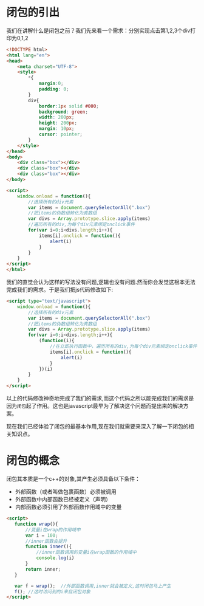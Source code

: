 # 闭包的引出

我们在讲解什么是闭包之前？我们先来看一个需求：分别实现点击第1,2,3个div打印为0,1,2

```html
<!DOCTYPE html>
<html lang="en">
<head>
    <meta charset="UTF-8">
    <style>
        *{
            margin:0;
            padding: 0;
        }
        div{
            border:1px solid #000;
            background: green;
            width: 200px;
            height: 200px;
            margin: 10px;
            cursor: pointer;
        }
    </style>
</head>
<body>
    <div class="box"></div>
    <div class="box"></div>
    <div class="box"></div>
</body>

<script>
    window.onload = function(){
        //选择所有的div元素
        var items = document.querySelectorAll(".box")
        //把items的伪数组转化为真数组
        var divs = Array.prototype.slice.apply(items)
        //遍历所有的div,为每个div元素绑定onclick事件
        for(var i=0;i<divs.length;i++){
            items[i].onclick = function(){
                alert(i)
            }
        }
    }
</script>
</html>
```

我们的直觉会认为这样的写法没有问题,逻辑也没有问题.然而你会发觉这根本无法完成我们的需求。于是我们把js代码修改如下:

```html
<script type="text/javascript">
    window.onload = function(){
        //选择所有的div元素
        var items = document.querySelectorAll(".box")
        //把items的伪数组转化为真数组
        var divs = Array.prototype.slice.apply(items)
        for(var i=0;i<divs.length;i++){
            (function(i){
                //在立即执行函数中，遍历所有的div,为每个div元素绑定onclick事件
                items[i].onclick = function(){
                    alert(i)
                }
            })(i)
        }
    }
</script>
```

以上的代码修改神奇地完成了我们的需求,而这个代码之所以能完成我们的需求是因为`闭包`起了作用。这也是javascript最早为了解决这个问题而提出来的解决方案。

现在我们已经体验了闭包的最基本作用,现在我们就需要来深入了解一下闭包的相关知识点。

# 闭包的概念

闭包其本质是一个c++的对象,其产生必须具备以下条件：

* 外部函数（或者叫做包裹函数）必须被调用
* 外部函数中内部函数已经被定义（声明）
* 内部函数必须引用了外部函数作用域中的变量

```html
<script>
   function wrap(){
       //变量i在wrap的作用域中
       var i = 100;
       //inner函数会提升
       function inner(){
           //inner函数调用的变量i在wrap函数的作用域中
           console.log(i)
       }
       return inner;
   }

   var f = wrap();  //外部函数调用,inner就会被定义,这时闭包马上产生
   f(); //这时访问到的i来自闭包对象
</script>
```
